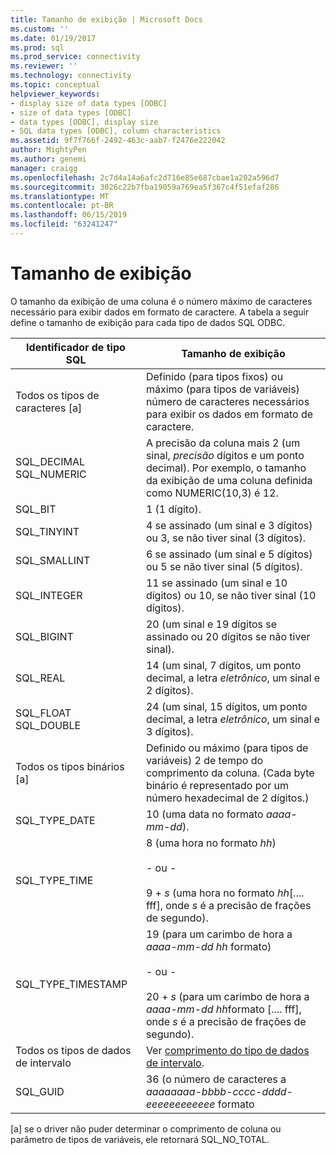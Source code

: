 ```yaml
---
title: Tamanho de exibição | Microsoft Docs
ms.custom: ''
ms.date: 01/19/2017
ms.prod: sql
ms.prod_service: connectivity
ms.reviewer: ''
ms.technology: connectivity
ms.topic: conceptual
helpviewer_keywords:
- display size of data types [ODBC]
- size of data types [ODBC]
- data types [ODBC], display size
- SQL data types [ODBC], column characteristics
ms.assetid: 9f7f766f-2492-463c-aab7-f2476e222042
author: MightyPen
ms.author: genemi
manager: craigg
ms.openlocfilehash: 2c7d4a14a6afc2d716e85e687cbae1a202a596d7
ms.sourcegitcommit: 3026c22b7fba19059a769ea5f367c4f51efaf286
ms.translationtype: MT
ms.contentlocale: pt-BR
ms.lasthandoff: 06/15/2019
ms.locfileid: "63241247"
---
```

# <a name="display-size"></a>Tamanho de exibição
O tamanho da exibição de uma coluna é o número máximo de caracteres necessário para exibir dados em formato de caractere. A tabela a seguir define o tamanho de exibição para cada tipo de dados SQL ODBC.  
  
|Identificador de tipo SQL|Tamanho de exibição|  
|-------------------------|------------------|  
|Todos os tipos de caracteres [a]|Definido (para tipos fixos) ou máximo (para tipos de variáveis) número de caracteres necessários para exibir os dados em formato de caractere.|  
|SQL_DECIMAL SQL_NUMERIC|A precisão da coluna mais 2 (um sinal, *precisão* dígitos e um ponto decimal). Por exemplo, o tamanho da exibição de uma coluna definida como NUMERIC(10,3) é 12.|  
|SQL_BIT|1 (1 dígito).|  
|SQL_TINYINT|4 se assinado (um sinal e 3 dígitos) ou 3, se não tiver sinal (3 dígitos).|  
|SQL_SMALLINT|6 se assinado (um sinal e 5 dígitos) ou 5 se não tiver sinal (5 dígitos).|  
|SQL_INTEGER|11 se assinado (um sinal e 10 dígitos) ou 10, se não tiver sinal (10 dígitos).|  
|SQL_BIGINT|20 (um sinal e 19 dígitos se assinado ou 20 dígitos se não tiver sinal).|  
|SQL_REAL|14 (um sinal, 7 dígitos, um ponto decimal, a letra *eletrônico*, um sinal e 2 dígitos).|  
|SQL_FLOAT SQL_DOUBLE|24 (um sinal, 15 dígitos, um ponto decimal, a letra *eletrônico*, um sinal e 3 dígitos).|  
|Todos os tipos binários [a]|Definido ou máximo (para tipos de variáveis) 2 de tempo do comprimento da coluna. (Cada byte binário é representado por um número hexadecimal de 2 dígitos.)|  
|SQL_TYPE_DATE|10 (uma data no formato *aaaa-mm-dd*).|  
|SQL_TYPE_TIME|8 (uma hora no formato *hh*)<br /><br /> - ou -<br /><br /> 9 + *s* (uma hora no formato *hh*[.... fff], onde *s* é a precisão de frações de segundo).|  
|SQL_TYPE_TIMESTAMP|19 (para um carimbo de hora a *aaaa-mm-dd hh* formato)<br /><br /> - ou -<br /><br /> 20 + *s* (para um carimbo de hora a *aaaa-mm-dd hh*formato [.... fff], onde *s* é a precisão de frações de segundo).|  
|Todos os tipos de dados de intervalo|Ver [comprimento do tipo de dados de intervalo](../../../odbc/reference/appendixes/interval-data-type-length.md).|  
|SQL_GUID|36 (o número de caracteres a *aaaaaaaa-bbbb-cccc-dddd-eeeeeeeeeeee* formato|  
  
 [a] se o driver não puder determinar o comprimento de coluna ou parâmetro de tipos de variáveis, ele retornará SQL_NO_TOTAL.
